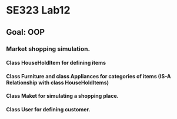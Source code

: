 # SE323 Lab12
## Goal: OOP
### Market shopping simulation.
#### Class HouseHoldItem for defining items
#### Class Furniture and class Appliances for categories of items (IS-A Relationship with class HouseHoldItems)
#### Class Maket for simulating a shopping place.
#### Class User for defining customer.
